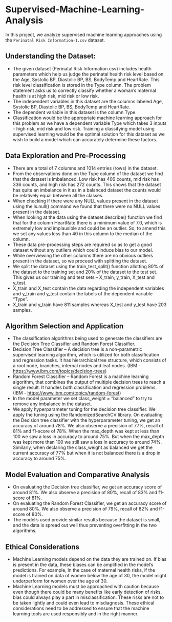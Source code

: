# Supervised-Machine-Learning-Analysis

In this project, we analyze supervised machine learning approaches using the `Perinatal Risk Information-1.csv` dataset.


## Understanding the Dataset:

* The given dataset (Perinatal Risk Information.csv) includes health parameters which help us judge the perinatal health risk level based on the Age, Systolic BP, Diastolic BP, BS, BodyTemp and HeartRate. This risk level classification is stored in the Type column. The problem statement asks us to correctly classify whether a woman’s maternal health is at high risk, mid risk or low risk.
* The independent variables in this dataset are the columns labeled Age, Systolic BP, Diastolic BP, BS, BodyTemp and HeartRate.
* The dependent variable in this dataset is the column Type.
* Classification would be the appropriate machine learning approach for this problem as we have a dependent variable Type which takes 3 inputs - high risk, mid risk and low risk. Training a classifying model using supervised learning would be the optimal solution for this dataset as we wish to build a model which can accurately determine these factors.

## Data Exploration and Pre-Processing

* There are a total of 7 columns and 1014 entries (rows) in the dataset.
* From the observations done on the Type column of the dataset we find that the dataset is imbalanced. Low risk has 406 counts, mid risk has 336 counts, and high risk has 272 counts. This shows that the dataset has quite an imbalance in it as in a balanced dataset the counts would be relatively equal between all the classes.
* When checking if there were any NULL values present in the dataset using the is.null() command we found that there were no NULL values present in the dataset.
* When looking at the data using the dataset.describe() function we find that for the column HeartRate there is a minimum value of 7.0, which is extremely low and implausible and could be an outlier. So, to amend this we set any values less than 40 in this column to the median of the column.
* These data pre-processing steps are required so as to get a good dataset without any outliers which could induce bias to our model.
* While overviewing the other columns there are no obvious outliers present in the dataset, so we proceed with splitting the dataset.
* We split the dataset using the train_test_split() function allotting 80% of the dataset to the training set and 20% of the dataset to the test set. This gives us our training and test sets – X_train, y_train, X_test and y_test.
* X_train and X_test contain the data regarding the independent variables and y_train and y_test contain the labels of the dependent variable “Type”.
* X_train and y_train have 811 samples whereas X_test and y_test have 203 samples.


## Algorithm Selection and Application
* The classification algorithms being used to generate the classifiers are the Decision Tree Classifier and Random Forest Classifier.
* Decision Tree Classifier – A decision tree is a non-parametric supervised learning algorithm, which is utilized for both classification and regression tasks. It has hierarchical tree structure, which consists of a root node, branches, internal nodes and leaf nodes. (IBM - https://www.ibm.com/topics/decision-trees)
* Random Forest Classifier – Random Forest is a machine learning algorithm, that combines the output of multiple decision trees to reach a single result. It handles both classification and regression problems. (IBM - https://www.ibm.com/topics/random-forest)
* In the model parameter we set class_weight = “balanced” to try to remove any imbalance in the dataset.
* We apply hyperparameter tuning for the decision tree classifier. We apply the tuning using the RandomizedSearchCV library. On evaluating the Decision tree classifier with the hyperparameter tuning, we get an accuracy of around 78%. We also observe a precision of 77%, recall of 81% and f1-score of 78%.
When the max_depth was kept at less than 100 we saw a loss in accuracy to around 75%. But when the max_depth was kept more than 100 we still saw a loss in accuracy to around 74%. Similarly, when declaring the class_weight as balanced we get the current accuracy of 77% but when it is not balanced there is a drop in accuracy to around 75%.

## Model Evaluation and Comparative Analysis
* On evaluating the Decision tree classifier, we get an accuracy score of around 81%. We also observe a precision of 80%, recall of 83% and f1-score of 81%.
* On evaluating the Random Forest Classifier, we get an accuracy score of around 80%. We also observe a precision of 79%, recall of 82% and f1-score of 80%.
* The model’s used provide similar results because the dataset is small, and the data is spread out well thus preventing overfitting in the two algorithms.

## Ethical Considerations
* Machine Learning models depend on the data they are trained on. If bias is present in the data, these biases can be amplified in the model’s predictions. For example, In the case of maternal health risks, if the model is trained on data of women below the age of 30, the model might underperform for women over the age of 30.
* Machine Learning models must be approached with caution because even though there could be many benefits like early detection of risks, bias could always play a part in misclassification. These risks are not to be taken lightly and could even lead to misdiagnosis. These ethical considerations need to be addressed to ensure that the machine learning tools are used responsibly and in the right manner.


